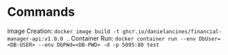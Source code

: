 # Commands

Image Creation: ```docker image build -t ghcr.io/danielancines/financial-manager-api:v1.0.0 .```
Container Run: ```docker container run --env DbUser=<DB-USER> --env DbPWd=<DB-PWD> -d -p 5095:80 test```
